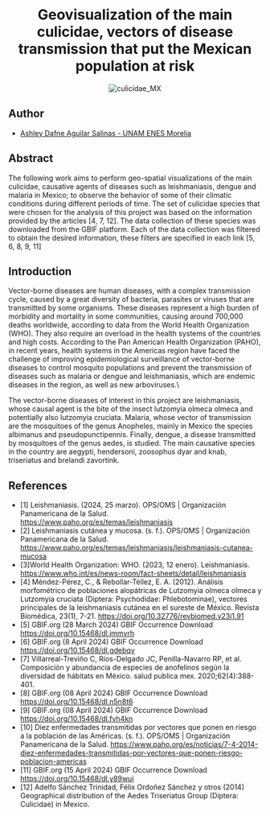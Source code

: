 <h1 align="center">Geovisualization of the main culicidae, vectors of disease transmission that put the Mexican population at risk</h1>

<p align="center">
 <img src="./img/presencia_cluicidae.png" alt="culicidae_MX">
</p>

## Author 
- [Ashley Dafne Aguilar Salinas - UNAM ENES Morelia](https://github.com/AshleyDafneAguilar)

## Abstract
The following work aims to perform geo-spatial visualizations of the main culicidae, causative agents of diseases such as leishmaniasis,
dengue and malaria in Mexico; to observe the behavior of some of their climatic conditions during different periods of time. The set of culicidae
species that were chosen for the analysis of this project was based on the information provided by the articles [4, 7, 12]. The data collection of
these species was downloaded from the GBIF platform. Each of the data collection was filtered to obtain the desired information, these filters
are specified in each link [5, 6, 8, 9, 11]


## Introduction 
Vector-borne diseases are human diseases, with a complex transmission cycle, caused by a great diversity of bacteria, parasites or viruses that are transmitted by some organisms.  These diseases represent a high burden of morbidity and mortality in some communities, causing around 700,000 deaths worldwide, according to data from the World Health Organization (WHO). They also require an overload in the health systems of the countries and high costs.
According to the Pan American Health Organization (PAHO), in recent years, health systems in the Americas region have faced the challenge of improving epidemiological surveillance of vector-borne diseases to control mosquito populations and prevent the transmission of diseases such as malaria or dengue and leishmaniasis, which are endemic diseases in the region, as well as new arboviruses.\\

The vector-borne diseases of interest in this project are leishmaniasis, whose causal agent is the bite of the insect lutzomyia olmeca olmeca and potentially also lutzomyia cruciata. Malaria, whose vector of transmission are the mosquitoes of the genus Anopheles, mainly in Mexico the species albimanus and pseudopunctipennis. Finally, dengue, a disease transmitted by mosquitoes of the genus aedes, is studied. The main causative species in the country are aegypti, hendersoni, zoosophus dyar and knab, triseriatus and brelandi zavortink.


## References
- [1] Leishmaniasis. (2024, 25 marzo). OPS/OMS | Organización Panamericana de la Salud. https://www.paho.org/es/temas/leishmaniasis
- [2] Leishmaniasis cutánea y mucosa. (s. f.). OPS/OMS | Organización Panamericana de la Salud. https://www.paho.org/es/temas/leishmaniasis/leishmaniasis-cutanea-mucosa
- [3]World Health Organization: WHO. (2023, 12 enero). Leishmaniasis. https://www.who.int/es/news-room/fact-sheets/detail/leishmaniasis
- [4] Méndez-Pérez, C., & Rebollar-Téllez, E. A. (2012). Análisis morfométrico de poblaciones alopátricas de Lutzomyia olmeca olmeca y Lutzomyia cruciata (Diptera: Psychodidae: Phlebotominae), vectores principales de la leishmaniasis cutánea en el sureste de México. Revista Biomédica, 23(1), 7-21. https://doi.org/10.32776/revbiomed.v23i1.91
- [5] GBIF.org (28 March 2024) GBIF Occurrence Download  https://doi.org/10.15468/dl.jmmvrh 
- [6] GBIF.org (8 April 2024) GBIF Occurrence Download https://doi.org/10.15468/dl.gdebqv
- [7] Villarreal-Treviño C, Ríos-Delgado JC, Penilla-Navarro RP, et al. Composición y abundancia de especies de anofelinos según la diversidad de hábitats en México. salud publica mex. 2020;62(4):388-401.
- [8] GBIF.org (08 April 2024) GBIF Occurrence Download https://doi.org/10.15468/dl.n5n8t6
- [9] GBIF.org (08 April 2024) GBIF Occurrence Download https://doi.org/10.15468/dl.fvh4kn
- [10] Diez enfermedades transmitidas por vectores que ponen en riesgo a la población de las Américas. (s. f.). OPS/OMS | Organización Panamericana de la Salud. https://www.paho.org/es/noticias/7-4-2014-diez-enfermedades-transmitidas-por-vectores-que-ponen-riesgo-poblacion-americas
- [11] GBIF.org (15 April 2024) GBIF Occurrence Download  https://doi.org/10.15468/dl.y89wuj
- [12] Adelfo Sánchez Trinidad, Félix Ordoñez Sánchez y otros (2014) Geographical distribution of the Aedes Triseriatus Group (Diptera: Culicidae) in Mexico. 
